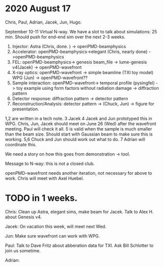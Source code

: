 # 2020 August 17


Chris, Paul, Adrian, Jacek, Jun, Hugo. 

September 10-11 Virtual N-way. 
We have a slot to talk about simulations: 25 min. Should push for end-end sim over the next 2-3 weeks. 

1) Injector:     Astra (Chris, done. ) -> openPMD-beamphysics
2) Accelerator:  openPMD-beamphysics->elegant (Chris, nearly done) ->openPMD-beamphysics
3) FEL: openPMD-beamphysics-> genesis beam_file -> lume-genesis v4(Jacek) -> openPMD-wavefront
4) X-ray optics: openPMD-wavefront -> simple beamline (TXI toy model) WPG (Jun) -> openPMD-wavefront??
5) Sample interaction: openPMD-wavefront-> temporal profile (pysingfel) -> toy example using form factors without radiation damage -> diffraction pattern
6) Detector response: diffraction pattern -> detector pattern
7) Reconstruction/Analysis: detector pattern -> (Chuck, Jun) -> figure for presentation. 

1,2 are written in a tech note. 
3 Jacek
4 Jacek and Jun prototyped this in WPG. Chris, Jun, Jacek should meet on June 26 (Wed) after the wavefront meeting. 
  Paul will check it all. 
5 is valid when the sample is much smaller than the beam size. 
  Should start with Gaussian beam to make sure this is working. 
5,6 Chuck and Jun should work out what to do. 
7 Adrian will coordinate this. 

We need a story on how this goes from demonstration -> tool. 

Message to N-way: this is not a closed club. 

openPMD-wavefront needs another iteration, not necessary for above to work.
Chris will meet with Axel Huebel. 


# TODO in 1 weeks. 

Chris: Clean up Astra, elegant sims, make beam for Jacek. Talk to Alex H. about Genesis v4. 

Jacek: On vacation this week, will meet next Wed.

Jun: Make sure wavefront can work with WPG. 

Paul: Talk to Dave Fritz about abberation data for TXI. Ask Bill Schlotter to join us sometime. 

Adrian: 



